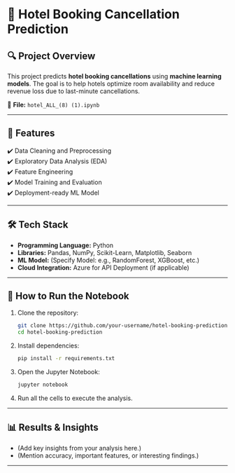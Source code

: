 # 🏨 Hotel Booking Cancellation Prediction  

## 🔍 Project Overview  
This project predicts **hotel booking cancellations** using **machine learning models**. The goal is to help hotels optimize room availability and reduce revenue loss due to last-minute cancellations.  

📂 **File:** `hotel_ALL_(8) (1).ipynb`  

---  

## 📌 Features  
✔️ Data Cleaning and Preprocessing  
✔️ Exploratory Data Analysis (EDA)  
✔️ Feature Engineering  
✔️ Model Training and Evaluation  
✔️ Deployment-ready ML Model  

---  

## 🛠️ Tech Stack  
- **Programming Language:** Python  
- **Libraries:** Pandas, NumPy, Scikit-Learn, Matplotlib, Seaborn  
- **ML Model:** (Specify Model: e.g., RandomForest, XGBoost, etc.)  
- **Cloud Integration:** Azure for API Deployment (if applicable)  

---  

## 🚀 How to Run the Notebook  
1. Clone the repository:  
   ```sh  
   git clone https://github.com/your-username/hotel-booking-prediction.git  
   cd hotel-booking-prediction  
   ```  
2. Install dependencies:  
   ```sh  
   pip install -r requirements.txt  
   ```  
3. Open the Jupyter Notebook:  
   ```sh  
   jupyter notebook  
   ```  
4. Run all the cells to execute the analysis.  

---  

## 📊 Results & Insights  
- (Add key insights from your analysis here.)  
- (Mention accuracy, important features, or interesting findings.)  

---  
